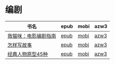 # 编剧

| 书名 | epub | mobi | azw3 |
| --- | --- | --- | --- |
| [救猫咪：电影编剧指南](http://ct.dalanmei.com/f/31084289-570215425-2fc8cc) | [epub](http://ct.dalanmei.com/f/31084289-570215425-2fc8cc) | [mobi](http://ct.dalanmei.com/f/31084289-569449278-3554b1) | [azw3](http://ct.dalanmei.com/f/31084289-571417887-02aa0e) |
| [怎样写故事](http://ct.dalanmei.com/f/31084289-572116114-6093da) | [epub](http://ct.dalanmei.com/f/31084289-572116114-6093da) | [mobi](http://ct.dalanmei.com/f/31084289-571678384-d96fd8) | [azw3](http://ct.dalanmei.com/f/31084289-572157186-399703) |
| [经典人物原型45种](http://ct.dalanmei.com/f/31084289-571783257-f1ea73) | [epub](http://ct.dalanmei.com/f/31084289-571783257-f1ea73) | [mobi](http://ct.dalanmei.com/f/31084289-571425192-75bf5d) | [azw3](http://ct.dalanmei.com/f/31084289-571884240-69a2cb) |
